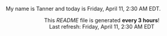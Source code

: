 My name is Tanner and today is Friday, April 11, 2:30 AM EDT.

<p align="center">This <i>README</i> file is generated <b>every 3 hours</b>!</br>Last refresh: Friday, April 11, 2:30 AM EDT<br /></p>
